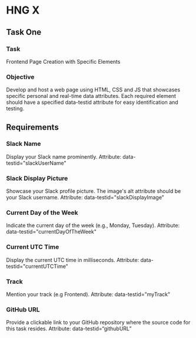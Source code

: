 # HNG X

## Task One

### Task
Frontend Page Creation with Specific Elements

### Objective
Develop and host a web page using HTML, CSS and JS that showcases specific personal and real-time data attributes. Each required element should have a specified data-testid attribute for easy identification and testing.

## Requirements

### Slack Name
Display your Slack name prominently.
Attribute: data-testid="slackUserName"

### Slack Display Picture
Showcase your Slack profile picture.
The image's alt attribute should be your Slack username.
Attribute: data-testid="slackDisplayImage"

### Current Day of the Week
Indicate the current day of the week (e.g., Monday, Tuesday).
Attribute: data-testid="currentDayOfTheWeek"

### Current UTC Time
Display the current UTC time in milliseconds.
Attribute: data-testid="currentUTCTime"

### Track
Mention your track (e.g Frontend).
Attribute: data-testid="myTrack"

### GitHub URL
Provide a clickable link to your GitHub repository where the source code for this task resides.
Attribute: data-testid=“githubURL”
